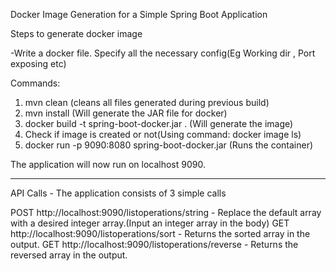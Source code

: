 Docker Image Generation for a Simple Spring Boot Application 

Steps to generate docker image

-Write a docker file. Specify all the necessary config(Eg Working dir , Port exposing etc)

Commands:
1) mvn clean   (cleans all files generated during previous build)
2) mvn install (Will generate the JAR file for docker)
3) docker build -t spring-boot-docker.jar .  (Will generate the image)
4) Check if image is created or not(Using command: docker image ls)
5) docker run -p 9090:8080 spring-boot-docker.jar (Runs the container) 

The application will now run on localhost 9090. 

----------------------------------------------------------------------------------

API Calls - The application consists of 3 simple calls

POST http://localhost:9090/listoperations/string - Replace the default array with a desired integer array.(Input an integer array in the body)
GET  http://localhost:9090/listoperations/sort - Returns the sorted array in the output.
GET  http://localhost:9090/listoperations/reverse - Returns the reversed array in the output.


